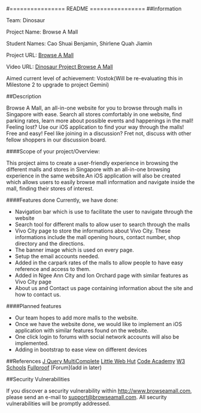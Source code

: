 #================  README ================
##Information

Team: Dinosaur

Project Name: Browse A Mall

Student Names: Cao Shuai Benjamin, Shirlene Quah Jiamin

Project URL: [Browse A Mall](http://www.browseamall.com )
		
Video URL: [Dinosaur Project Browse A Mall](https://youtu.be/osQjStOAci0?t=8336)
					  
Aimed current level of achievement: Vostok(Will be re-evaluating this in Milestone 2 
 									to upgrade to project Gemini)


##Description

Browse A Mall, an all-in-one website for you to browse through malls in Singapore with ease. Search all stores comfortably 
in one website, find parking rates, learn more about possible events and happenings in the mall! Feeling lost? Use our iOS application
to find your way through the malls! Free and easy! Feel like joining in a discussion? Fret not, discuss with other fellow shoppers in our 
discussion board.

####Scope of your project/Overview: 

This project aims to create a user-friendly experience in browsing the different malls and stores in Singapore with an all-in-one browsing 
experience in the same website.An iOS application will also be created which allows users to easily browse mall information and navigate
inside the mall, finding their stores of interest. 

####Features done
Currently, we have done:
* Navigation bar which is use to facilitate the user to navigate through the website
* Search tool for different malls to allow user to search through the malls
* Vivo City page to store the informations about Vivo City. These informations include the mall opening hours, contact number, shop directory and the directions. 
* The banner image which is used on every page.
* Setup the email accounts needed.
* Added in the carpark rates  of the malls to allow people to have easy reference and access to them.
* Added in Ngee Ann City and Ion Orchard page with similar features as Vivo City page
* About us and Contact us page containing information about the site and how to contact us. 

####Planned features
* Our team hopes to add more malls to the website. 
* Once we have the website done, we would like to implement an iOS application with similar features found on the website.
* One click login to forums with social network accounts will also be implemented. 
* Adding in bootstrap to ease view on different devices

##References
[J Query MultiComplete](http://tomhallam.github.io/jQuery-Multicomplete/)
[Little Web Hut](http://www.littlewebhut.com/)
[Code Academy](http://www.codecademy.com/)
[W3 Schools](http://www.w3schools.com/)
[Fullproof](http://reyesr.github.io/fullproof/)
[Forum](add in later)

##Security Vulnerabilities

If you discover a security vulnerability within http://www.browseamall.com, 
please send an e-mail to support@browseamall.com. All security vulnerabilities
will be promptly addressed.
